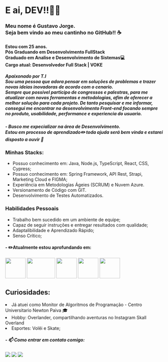# E ai, DEV!!👋🏽

### Meu nome é Gustavo Jorge. <br/>Seja bem vindo ao meu cantinho no GitHub!! :coffee:

#### Estou com 25 anos. <br/> Pós Graduando em Desenvolvimento FullStack <br/>Graduado em Analise e Desenvolvimento de Sistemas💻<br/> Cargo atual: Desenvolvedor Full Stack | VOKE<br/>


##### Apaixonado por T.I <br/> Sou uma pessoa que adora pensar em soluções de problemas e trazer novas ideias inovadoras de acordo com o cenario.<br/> Sempre que possivel participo de congressos e palestras, para me atualizar com novas ferramentas e métodologias, afim de oferecer a melhor solução para cada projeto. De tanto pesquisar e me informar, consegui me encontrar no desenvolvimento **Front-end** focando sempre no produto, usabilidade, performance e experiencia do usuario.

##### - Busco me expecializar na área de Desenvolvimento. <br/> Estou em processo de aprendizado✏️ toda ajuda será bem vinda e estarei disposto a ouvir 🤗


### Minhas Stacks:
- Possuo conhecimento em: Java, Node.js, TypeScript, React, CSS, Cypress;
- Possuo conhecimento em: Spring Framework, API Rest, Strapi, Marketing Cloud e FIGMA;
- Experiência em Metodologias Ágeies (SCRUM) e Nuvem Azure.
- Versionamento de Código com GIT.
- Desenvolvimento de Testes Automatizados.

### Habilidades Pessoais
- Trabalho bem sucedido em um ambiente de equipe;
- Capaz de seguir instruções e entregar resultados com qualidade;
- Adaptalibilidade e Aprendizado Rápido;
- Senso Crítico;


#### - ✏️Atualmente estou aprofundando em:

<img src="https://upload.wikimedia.org/wikipedia/commons/thumb/a/a7/React-icon.svg/512px-React-icon.svg.png" width="65" height="65"/> <img src="https://upload.wikimedia.org/wikipedia/commons/thumb/d/d9/Node.js_logo.svg/1200px-Node.js_logo.svg.png" width="90" height="65"/> <img src="https://images.icon-icons.com/2415/PNG/512/typescript_original_logo_icon_146317.png" width="65" height="65"/> <img src="https://cdn-icons-png.flaticon.com/512/5968/5968342.png" width="65" height="65"/> <img src="https://img.icons8.com/fluent/512/docker.png" width="65" height="65"/>



## Curiosidades:
<li>Já atuei como Monitor de Algoritmos de Programação - Centro Universitario Newton Paiva 🎓
</li> 
<li>Hobby: Overlander, compartilhando aventuras no Instagram Skall Overland
</li> 
<li>Esportes: Volêi e Skate;
</li> 


##### - 📫 Como entrar em contato comigo:

<div>
<a href="https://www.instagram.com/gustavo.jorgge/" target="_blank"><img src="https://img.shields.io/badge/-Instagram-%23E4405F?style=for-the-badge&logo=instagram&logoColor=white" target="_blank"></a>
<a href="https://www.linkedin.com/in/gustavojorgge/" target="_blank"><img src="https://img.shields.io/badge/-LinkedIn-%230077B5?style=for-the-badge&logo=linkedin&logoColor=white" target="_blank"></a>
<a href = "gustavo.jorge1207@gmail.com"><img src="https://img.shields.io/badge/Gmail-D14836?style=for-the-badge&logo=gmail&logoColor=white" target="_blank"></a>
<div>
